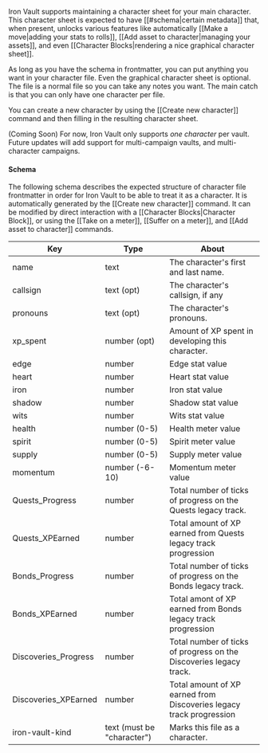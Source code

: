 Iron Vault supports maintaining a character sheet for your main character. This character sheet is expected to have [[#schema|certain metadata]] that, when present, unlocks various features like automatically [[Make a move|adding your stats to rolls]], [[Add asset to character|managing your assets]], and even [[Character Blocks|rendering a nice graphical character sheet]].

As long as you have the schema in frontmatter, you can put anything you want in your character file. Even the graphical character sheet is optional. The file is a normal file so you can take any notes you want. The main catch is that you can only have one character per file.

You can create a new character by using the [[Create new character]] command and then filling in the resulting character sheet.

(Coming Soon)
For now, Iron Vault only supports *one character* per vault. Future updates will add support for multi-campaign vaults, and multi-character campaigns.
#### Schema

The following schema describes the expected structure of character file frontmatter in order for Iron Vault to be able to treat it as a character. It is automatically generated by the [[Create new character]] command. It can be modified by direct interaction with a [[Character Blocks|Character Block]], or using the [[Take on a meter]], [[Suffer on a meter]], and [[Add asset to character]] commands.

| Key                  | Type                       | About                                                               |
| -------------------- | -------------------------- | ------------------------------------------------------------------- |
| name                 | text                       | The character's first and last name.                                |
| callsign             | text (opt)                 | The character's callsign, if any                                    |
| pronouns             | text (opt)                 | The character's pronouns.                                           |
| xp_spent             | number (opt)               | Amount of XP spent in developing this character.                    |
| edge                 | number                     | Edge stat value                                                     |
| heart                | number                     | Heart stat value                                                    |
| iron                 | number                     | Iron stat value                                                     |
| shadow               | number                     | Shadow stat value                                                   |
| wits                 | number                     | Wits stat value                                                     |
| health               | number (0-5)               | Health meter value                                                  |
| spirit               | number (0-5)               | Spirit meter value                                                  |
| supply               | number (0-5)               | Supply meter value                                                  |
| momentum             | number (-6-10)             | Momentum meter value                                                |
| Quests_Progress      | number                     | Total number of ticks of progress on the Quests legacy track.       |
| Quests_XPEarned      | number                     | Total amount of XP earned from Quests legacy track progression      |
| Bonds_Progress       | number                     | Total number of ticks of progress on the Bonds legacy track.        |
| Bonds_XPEarned       | number                     | Total amont of XP earned from Bonds legacy track progression        |
| Discoveries_Progress | number                     | Total number of ticks of progress on the Discoveries legacy track.  |
| Discoveries_XPEarned | number                     | Total amount of XP earned from Discoveries legacy track progression |
| iron-vault-kind      | text (must be "character") | Marks this file as a character.                                     |
